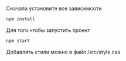 Сначала установите все зависимсоти 
```bash
npm install
```

Для того чтобы запустить проект
```bash
npm start
```

Добавлять стили можно в файл /src/style.css
